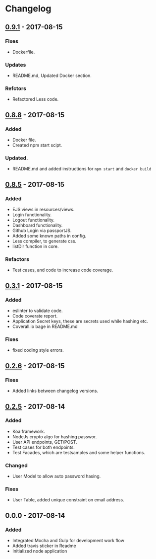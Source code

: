 # Changelog

## [0.9.1] - 2017-08-15

### Fixes
- Dockerfile.

### Updates
- README.md, Updated Docker section.

### Refctors
- Refactored Less code.

## [0.8.8] - 2017-08-15

### Added
- Docker file.
- Created npm start scipt.

### Updated.
- README.md and added instructions for `npm start` and `docker build`

## [0.8.5] - 2017-08-15

### Added
- EJS views in resources/views.
- Login functionality.
- Logout functionality.
- Dashboard functionality.
- Github Login via passportJS.
- Added some known paths in config.
- Less compiler, to generate css.
- listDir function in core.

### Refactors
- Test cases, and code to increase code coverage.

## [0.3.1] - 2017-08-15

### Added
- eslinter to validate code.
- Code coverate report.
- Application Secret keys, these are secrets used while hashing etc.
- Coverall.io bage in README.md

### Fixes
- fixed coding style errors.

## [0.2.6] - 2017-08-15

### Fixes
- Added links between changelog versions.

## [0.2.5] - 2017-08-14

### Added
- Koa framework.
- NodeJs crypto algo for hashing passwor.
- User API endpoints, GET/POST.
- Test cases for both endpoints.
- Test Facades, which are testsamples and some helper functions.

### Changed
- User Model to allow auto password hasing.

### Fixes
- User Table, added unique constraint on email address.

## 0.0.0 - 2017-08-14

### Added
- Integrated Mocha and Gulp for development work flow
- Added travis sticker in Readme
- Initialized node application

[0.9.1]: https://github.com/mabdullah353/koajsapp/compare/v0.8.8...v0.9.1
[0.8.8]: https://github.com/mabdullah353/koajsapp/compare/v0.8.5...v0.8.8
[0.8.5]: https://github.com/mabdullah353/koajsapp/compare/v0.3.1...v0.8.5
[0.3.1]: https://github.com/mabdullah353/koajsapp/compare/v0.2.6...v0.3.1
[0.2.6]: https://github.com/mabdullah353/koajsapp/compare/v0.2.5...v0.2.6
[0.2.5]: https://github.com/mabdullah353/koajsapp/compare/v0.0.0...v0.2.5